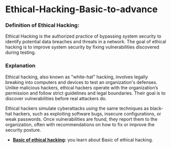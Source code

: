 # Ethical-Hacking-Basic-to-advance

### Definition of Ethical Hacking:
Ethical Hacking is the authorized practice of bypassing system security to identify potential data breaches and threats in a network. The goal of ethical hacking is to improve system security by fixing vulnerabilities discovered during testing.


### Explanation
Ethical hacking, also known as "white-hat" hacking, involves legally breaking into computers and devices to test an organization's defenses. Unlike malicious hackers, ethical hackers operate with the organization’s permission and follow strict guidelines and legal boundaries. Their goal is to discover vulnerabilities before real attackers do.

Ethical hackers simulate cyberattacks using the same techniques as black-hat hackers, such as exploiting software bugs, insecure configurations, or weak passwords. Once vulnerabilities are found, they report them to the organization, often with recommendations on how to fix or improve the security posture.

- **[Basic of ethical hacking]():** you learn about Basic of ethical hacking.
